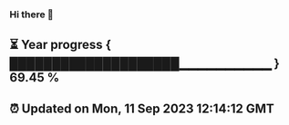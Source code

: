 ### Hi there 👋
⏳ Year progress { ████████████████████▁▁▁▁▁▁▁▁▁▁ } 69.45 %
---
⏰ Updated on Mon, 11 Sep 2023 12:14:12 GMT
---
